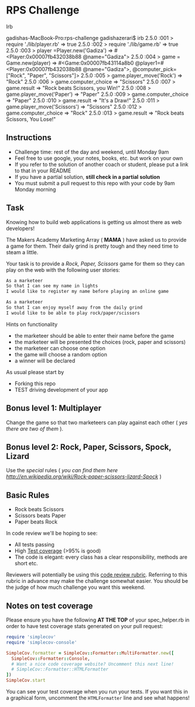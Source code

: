 # RPS Challenge


Irb

gadishas-MacBook-Pro:rps-challenge gadishazerari$ irb
2.5.0 :001 > require './lib/player.rb'
 => true
2.5.0 :002 > require './lib/game.rb'
 => true
2.5.0 :003 > player =Player.new('Gadiza')
 => #<Player:0x00007fb432038b88 @name="Gadiza">
2.5.0 :004 > game = Game.new(player)
 => #<Game:0x00007fb43114a8b0 @player1=#<Player:0x00007fb432038b88 @name="Gadiza">, @computer_pick=["Rock", "Paper", "Scissors"]>
2.5.0 :005 > game.player_move('Rock')
 => "Rock"
2.5.0 :006 > game.computer_choice
 => "Scissors"
2.5.0 :007 > game.result
 => "Rock beats Scissors, you Win!"
2.5.0 :008 > game.player_move('Paper')
 => "Paper"
2.5.0 :009 > game.computer_choice
 => "Paper"
2.5.0 :010 > game.result
 => "It's a Draw!"
2.5.0 :011 > game.player_move('Scissors')
 => "Scissors"
2.5.0 :012 > game.computer_choice
 => "Rock"
2.5.0 :013 > game.result
 => "Rock beats Scissors, You Lose!"


Instructions
-------

* Challenge time: rest of the day and weekend, until Monday 9am
* Feel free to use google, your notes, books, etc. but work on your own
* If you refer to the solution of another coach or student, please put a link to that in your README
* If you have a partial solution, **still check in a partial solution**
* You must submit a pull request to this repo with your code by 9am Monday morning

Task
----

Knowing how to build web applications is getting us almost there as web developers!

The Makers Academy Marketing Array ( **MAMA** ) have asked us to provide a game for them. Their daily grind is pretty tough and they need time to steam a little.

Your task is to provide a _Rock, Paper, Scissors_ game for them so they can play on the web with the following user stories:

```sh
As a marketeer
So that I can see my name in lights
I would like to register my name before playing an online game

As a marketeer
So that I can enjoy myself away from the daily grind
I would like to be able to play rock/paper/scissors
```

Hints on functionality

- the marketeer should be able to enter their name before the game
- the marketeer will be presented the choices (rock, paper and scissors)
- the marketeer can choose one option
- the game will choose a random option
- a winner will be declared


As usual please start by

* Forking this repo
* TEST driving development of your app


## Bonus level 1: Multiplayer

Change the game so that two marketeers can play against each other ( _yes there are two of them_ ).

## Bonus level 2: Rock, Paper, Scissors, Spock, Lizard

Use the _special_ rules ( _you can find them here http://en.wikipedia.org/wiki/Rock-paper-scissors-lizard-Spock_ )

## Basic Rules

- Rock beats Scissors
- Scissors beats Paper
- Paper beats Rock

In code review we'll be hoping to see:

* All tests passing
* High [Test coverage](https://github.com/makersacademy/course/blob/master/pills/test_coverage.md) (>95% is good)
* The code is elegant: every class has a clear responsibility, methods are short etc.

Reviewers will potentially be using this [code review rubric](docs/review.md).  Referring to this rubric in advance may make the challenge somewhat easier.  You should be the judge of how much challenge you want this weekend.

Notes on test coverage
----------------------

Please ensure you have the following **AT THE TOP** of your spec_helper.rb in order to have test coverage stats generated
on your pull request:

```ruby
require 'simplecov'
require 'simplecov-console'

SimpleCov.formatter = SimpleCov::Formatter::MultiFormatter.new([
  SimpleCov::Formatter::Console,
  # Want a nice code coverage website? Uncomment this next line!
  # SimpleCov::Formatter::HTMLFormatter
])
SimpleCov.start
```

You can see your test coverage when you run your tests. If you want this in a graphical form, uncomment the `HTMLFormatter` line and see what happens!
